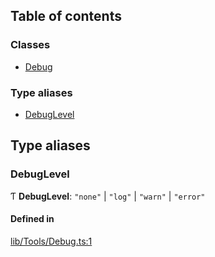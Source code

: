 ## Table of contents

### Classes

- [Debug](../wiki/Class-Debug)

### Type aliases

- [DebugLevel](../wiki/Module-lib/Tools/Debug#debuglevel)

## Type aliases

### DebugLevel

Ƭ **DebugLevel**: ``"none"`` \| ``"log"`` \| ``"warn"`` \| ``"error"``

#### Defined in

[lib/Tools/Debug.ts:1](https://github.com/P0ulpy/Configurateur-OakAddins/blob/74cfff5/src/lib/Tools/Debug.ts#L1)
